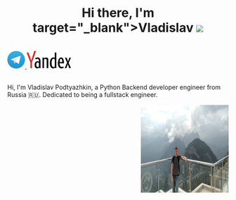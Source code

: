 <h1 align="center">Hi there, I'm target="_blank">Vladislav</a> 
<img src="https://github.com/blackcater/blackcater/raw/main/images/Hi.gif" height="32"/></h1>

<br />

<a href="https://t.me/V_l_a_d_96">
  <img src="https://github.com/vlad3069/vlad3069/raw/main/images/Telegram_logo.svg" height="40" />
</a>
<a href="mailto:vladislav.podtyazhkin@yandex.ru">
  <img src="https://github.com/vlad3069/vlad3069/raw/main/images/Yandex_logo_en.svg" height="40" />
</a>

<br />
<br />

Hi, I'm Vladislav Podtyazhkin, a Python Backend developer engineer from Russia 🇷🇺. Dedicated to being a fullstack engineer.

<a href="#"><img align="right" src="https://github.com/vlad3069/vlad3069/raw/main/images/IMG_20210408_183611.jpg" width="200 " height="200" /></a>
